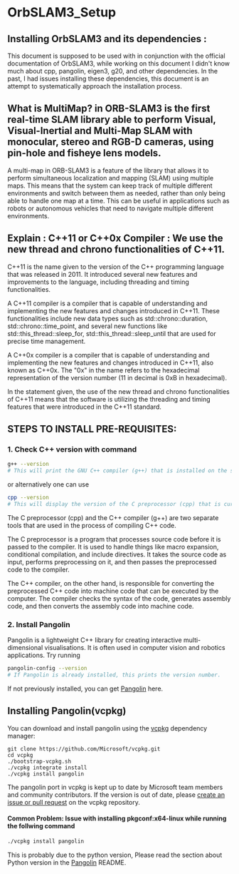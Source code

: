 # OrbSLAM3_Setup
## Installing OrbSLAM3 and its dependencies : 
This document is supposed to be used with in conjunction with the official documentation of OrbSLAM3, while working on 
this document I didn't know much about cpp, pangolin, eigen3, g20, and other dependencies. In the past, I had issues installing
these dependencies, this document is an attempt to systematically approach the installation process.

## What is MultiMap? in ORB-SLAM3 is the first real-time SLAM library able to perform Visual, Visual-Inertial and Multi-Map SLAM with monocular, stereo and RGB-D cameras, using pin-hole and fisheye lens models. 

A multi-map in ORB-SLAM3 is a feature of the library that allows it to perform simultaneous localization and mapping (SLAM) using multiple maps.
This means that the system can keep track of multiple different environments and switch between them as needed, rather than only being able to 
handle one map at a time. This can be useful in applications such as robots or autonomous vehicles that need to navigate multiple different environments.

## Explain : C++11 or C++0x Compiler : We use the new thread and chrono functionalities of C++11.

C++11 is the name given to the version of the C++ programming language that was released in 2011. It introduced several new features and improvements to the language, including threading and timing functionalities.

A C++11 compiler is a compiler that is capable of understanding and implementing the new features and changes introduced in C++11. These functionalities include new data types such as std::chrono::duration, std::chrono::time_point, and several new functions like std::this_thread::sleep_for, std::this_thread::sleep_until that are used for precise time management.

A C++0x compiler is a compiler that is capable of understanding and implementing the new features and changes introduced in C++11, also known as C++0x. The "0x" in the name refers to the hexadecimal representation of the version number (11 in decimal is 0xB in hexadecimal).

In the statement given, the use of the new thread and chrono functionalities of C++11 means that the software is utilizing the threading and timing features that were introduced in the C++11 standard.

## STEPS TO INSTALL PRE-REQUISITES:
### 1. Check C++ version with command
```sh
g++ --version
# This will print the GNU C++ compiler (g++) that is installed on the system
```
or alternatively one can use 
```sh
cpp --version
# This will display the version of the C preprocessor (cpp) that is currently installed on your system.
```

The C preprocessor (cpp) and the C++ compiler (g++) are two separate tools that are used in the process of compiling C++ code.

The C preprocessor is a program that processes source code before it is passed to the compiler. It is used to handle things like macro expansion, conditional compilation, and include directives. It takes the source code as input, performs preprocessing on it, and then passes the preprocessed code to the compiler.

The C++ compiler, on the other hand, is responsible for converting the preprocessed C++ code into machine code that can be executed by the computer. The compiler checks the syntax of the code, generates assembly code, and then converts the assembly code into machine code.

### 2. Install Pangolin
Pangolin is a lightweight C++ library for creating interactive multi-dimensional visualisations. It is often used in computer vision and robotics applications. Try running 
```sh
pangolin-config --version
# If Pangolin is already installed, this prints the version number.
```
If not previously installed, you can get [Pangolin](https://github.com/stevenlovegrove/Pangolin) here.

## Installing Pangolin(vcpkg) ##

You can download and install pangolin using the [vcpkg](https://github.com/Microsoft/vcpkg) dependency manager:

    git clone https://github.com/Microsoft/vcpkg.git
    cd vcpkg
    ./bootstrap-vcpkg.sh
    ./vcpkg integrate install
    ./vcpkg install pangolin

The pangolin port in vcpkg is kept up to date by Microsoft team members and community contributors. If the version is out of date, please [create an issue or pull request](https://github.com/Microsoft/vcpkg) on the vcpkg repository.

#### Common Problem: Issue with installing pkgconf:x64-linux while running the follwing command
```sh
./vcpkg install pangolin
```
This is probably due to the python version, Please read the section about Python version in the [Pangolin](https://github.com/stevenlovegrove/Pangolin) README.



